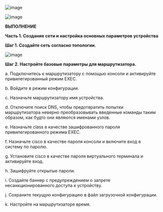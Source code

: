![image](https://github.com/user-attachments/assets/da74e786-6e48-4ef9-9c68-f3d3d76e8c4a)

![image](https://github.com/user-attachments/assets/8266257a-c211-465f-be6e-89f7548ffbe4)

**ВЫПОЛНЕНИЕ**

**Часть 1. Создание сети и настройка основных параметров устройства**

**Шаг 1. Создайте сеть согласно топологии.**

![image](https://github.com/user-attachments/assets/7d75daf8-f266-4a75-8c21-b51338654a5f)

**Шаг 2. Настройте базовые параметры для маршрутизатора.**

a.	Подключитесь к маршрутизатору с помощью консоли и активируйте привилегированный режим EXEC.

b.	Войдите в режим конфигурации.

c.	Назначьте маршрутизатору имя устройства.

d.	Отключите поиск DNS, чтобы предотвратить попытки маршрутизатора неверно преобразовывать введенные команды таким образом, как будто они являются именами узлов.

e.	Назначьте class в качестве зашифрованного пароля привилегированного режима EXEC.

f.	Назначьте cisco в качестве пароля консоли и включите вход в систему по паролю.

g.	Установите cisco в качестве пароля виртуального терминала и активируйте вход.

h.	Зашифруйте открытые пароли.

i.	Создайте баннер с предупреждением о запрете несанкционированного доступа к устройству.

j.	Сохраните текущую конфигурацию в файл загрузочной конфигурации.

k.	Настройте на маршрутизаторе время.
